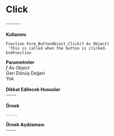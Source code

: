 # Click

\-------\
\
**Kullanımı**

```
Function Form_ButtonObject_Click(f As Object)
 'This is called when the button is clicked.
EndFunction
```

**Parametreler**\
_f As Object_\
Geri Dönüş Değeri\
Yok\
\
**Dikkat Edilecek Hususlar**\
\-----\
\
**Örnek**

```
-----
```

**Örnek Açıklaması**\
\-----
